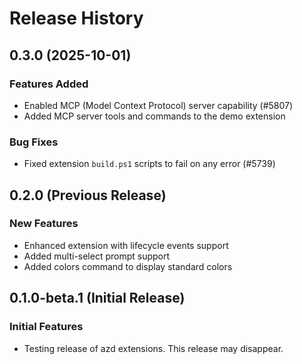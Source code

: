 # Release History

## 0.3.0 (2025-10-01)

### Features Added

- Enabled MCP (Model Context Protocol) server capability (#5807)
- Added MCP server tools and commands to the demo extension

### Bug Fixes

- Fixed extension `build.ps1` scripts to fail on any error (#5739)

## 0.2.0 (Previous Release)

### New Features

- Enhanced extension with lifecycle events support
- Added multi-select prompt support
- Added colors command to display standard colors

## 0.1.0-beta.1 (Initial Release)

### Initial Features

- Testing release of azd extensions. This release may disappear.
